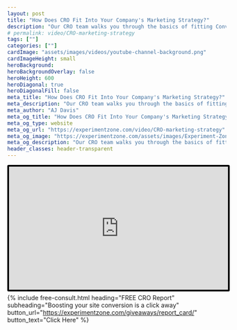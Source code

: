 ```yaml
---
layout: post
title: "How Does CRO Fit Into Your Company's Marketing Strategy?"
description: "Our CRO team walks you through the basics of fitting Conversion Rate Optimization (CRO) into your marketing strategy."
# permalink: video/CRO-marketing-strategy
tags: [""]
categories: [""]
cardImage: "assets/images/videos/youtube-channel-background.png"
cardImageHeight: small
heroBackground:
heroBackgroundOverlay: false
heroHeight: 600
heroDiagonal: true
heroDiagonalFill: false
meta_title: "How Does CRO Fit Into Your Company's Marketing Strategy?"
meta_description: "Our CRO team walks you through the basics of fitting Conversion Rate Optimization (CRO) into your marketing strategy."
meta_author: "AJ Davis"
meta_og_title: "How Does CRO Fit Into Your Company's Marketing Strategy?"
meta_og_type: website
meta_og_url: "https://experimentzone.com/video/CRO-marketing-strategy"
meta_og_image: "https://experimentzone.com/assets/images/Experiment-Zone-logo-color.png"
meta_og_description: "Our CRO team walks you through the basics of fitting Conversion Rate Optimization (CRO) into your marketing strategy."
header_classes: header-transparent
---
```


<style>
    .video {
        border: 4px solid black;
        border-radius: 3px;
    }
    .work-summary {
        border: 0px solid black;
    }
    .iframe-container{
        position: relative;
        width: 100%;
        padding-bottom: 56.25%; 
        height: 0;
    }
    .iframe-container iframe{
        position: absolute;
        top:0;
        left: 0;
        width: 100%;
        height: 100%;
    }
</style>

<div class="mt-0 mt-md-n14 work work-summary justify-content-center iframe-container">
    <iframe class="video" src="https://www.youtube.com/embed/Z2Yti2PHrFU" title="YouTube video player" frameborder="0" allow="accelerometer; autoplay; clipboard-write; encrypted-media; gyroscope; picture-in-picture" allowfullscreen></iframe>
</div>

{% include free-consult.html heading="FREE CRO Report"
subheading="Boosting your site conversion is a click away"
button_url="https://experimentzone.com/giveaways/report_card/"
button_text="Click Here" %}
